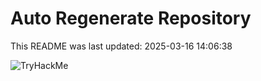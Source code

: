 # Auto Regenerate Repository

This README was last updated: 2025-03-16 14:06:38

 ![TryHackMe](https://tryhackme.com/badge/533634)
